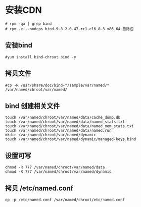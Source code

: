 # 安装CDN

```shell
# rpm -qa | grep bind 
# rpm -e --nodeps bind-9.8.2-0.47.rc1.el6_8.3.x86_64 删除包
```

## 安装bind
```shell
#yum install bind-chroot bind -y
```


## 拷贝文件
```shell
#cp -R /usr/share/doc/bind-*/sample/var/named/* /var/named/chroot/var/named/ 
```
 
## bind 创建相关文件
```shell
touch /var/named/chroot/var/named/data/cache_dump.db
touch /var/named/chroot/var/named/data/named_stats.txt
touch /var/named/chroot/var/named/data/named_mem_stats.txt
touch /var/named/chroot/var/named/data/named.run
mkdir /var/named/chroot/var/named/dynamic
touch /var/named/chroot/var/named/dynamic/managed-keys.bind
```

## 设置可写

```shell
chmod -R 777 /var/named/chroot/var/named/data
chmod -R 777 /var/named/chroot/var/named/dynamic
```


## 拷贝 /etc/named.conf 
```shell
cp -p /etc/named.conf /var/named/chroot/etc/named.conf
```
